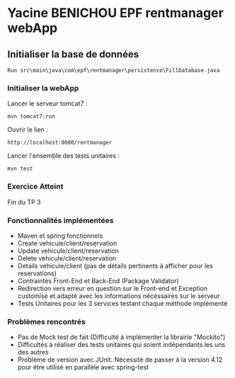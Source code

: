 # Yacine BENICHOU EPF rentmanager webApp

## Initialiser la base de données

```
Run src\main\java\com\epf\rentmanager\persistence\FillDatabase.java
```

### Initialiser la webApp
Lancer le serveur tomcat7 :
```
mvn tomcat7:run
```
Ouvrir le lien :
```
http://localhost:8080/rentmanager
```

Lancer l'ensemble des tests unitaires : 
```
mvn test
```
### Exercice Atteint

Fin du TP 3

### Fonctionnalités implémentées
* Maven et spring fonctionnels
* Create vehicule/client/reservation
* Update vehicule/client/reservation
* Delete vehicule/client/reservation
* Details vehicule/client (pas de détails pertinents à afficher pour les reservations)
* Contraintes Front-End et Back-End (Package Validator)
* Redirection vers erreur en question sur le Front-end et Exception customisé et adapté avec les informations nécéssaires sur le serveur
* Tests Unitaires pour les 3 services testant chaque méthode implémenté

### Problèmes rencontrés

* Pas de Mock test de fait (Difficulté à implémenter la librairie "Mockito")
* Difficultés à réaliser des tests unitaires qui soient indépendants les uns des autres
* Problème de version avec JUnit. Nécessité de passer à la version 4.12 pour être utilisé en parallèle avec spring-test
